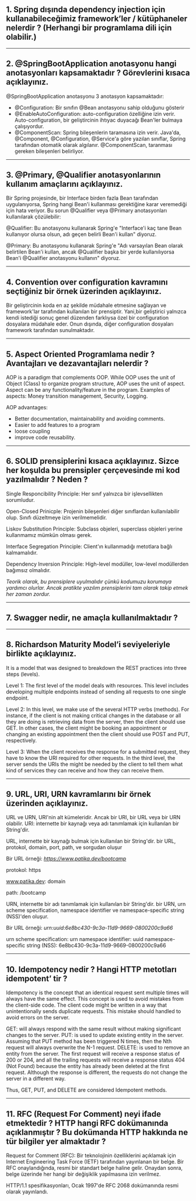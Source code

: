 <h2>
1. Spring dışında dependency injection için kullanabileceğimiz framework’ler / kütüphaneler nelerdir ? (Herhangi bir programlama dili
için olabilir.)
</h2>

<hr/>

<h2>
2. @SpringBootApplication anotasyonu hangi anotasyonları kapsamaktadır ? Görevlerini kısaca açıklayınız.
</h2>

<p>
  @SpringBootApplication anotasyonu 3 anotasyon kapsamaktadır:
  
  <ul>
    <li>
      @Configuration: Bir sınıfın @Bean anotasyonu sahip olduğunu gösterir
    </li>
    <li>
      @EnableAutoConfiguration: auto-configuration özelliğine izin verir. Auto-configuration, bir geliştircinin ihtıyac duyacağı Bean'ler bulmaya çalışıyordur.
    </li>
    <li>
      @ComponentScan: Spring bileşenlerin taramasına izin verir. Java'da, @Component, @Configuration, @Service'a göre yazılan sınıflar, Spring tarafından otomatik olarak algılanır. @ComponentScan, taranması gereken bileşenleri belirliyor.
    </li>
</ul>
</p>

<hr/>
<h2>
3. @Primary, @Qualifier anotasyonlarının kullanım amaçlarını açıklayınız.
</h2>

<p>

Bir Spring projesinde, bir Interface birden fazla Bean tarafından uygulanıyorsa, Spring hangi Bean'i kullanması gerektiğine karar veremediği için hata veriyor. Bu sorun @Qualifier veya @Primary anotasyonları kullanılarak çözülebilir:

@Qualifier: Bu anotasyonu kullanarak Spring'e "Interface'i kaç tane Bean kullanıyor olursa olsun, adı geçen belirli Bean'i kullan" diyoruz.

@Primary: Bu anotasyonu kullanarak Spring'e "Adı varsayılan Bean olarak belirtilen Bean'i kullan, ancak @Qualifier başka bir yerde kullanılıyorsa Bean'i @Qualifier anotasyonu kullanın" diyoruz.
</p>

<hr/>
<h2>
4. Convention over configuration kavramını seçtiğiniz bir örnek üzerinden açıklayınız.
</h2>

<p>
  Bir geliştircinin koda en az şekilde müdahale etmesine sağlayan ve framework'lar tarafından kullanılan bir prensiptir. Yani,bir geliştirici yalnızca kendi istediği sonuç genel düzenden farklıysa özel bir configuration dosyalara müdahale eder. Onun dışında, diğer configuration dosyaları framework tarafından sunulmaktadır.
  
</p>

<hr/>
<h2>
5. Aspect Oriented Programlama nedir ? Avantajları ve dezavantajları nelerdir ?
</h2>

<p>
AOP is a paradigm that complements OOP. While OOP uses the unit of Object (Class) to organize program structure, AOP uses the unit of aspect. Aspect can be any functionality/feature in the program. Examples of aspects: Money transition management, Security, Logging. 

AOP advantages:
- Better documentation, maintainability and avoiding comments.
- Easier to add features to a program
- loose coupling
- improve code reusability.
</p>

<hr/>
<h2>
6. SOLID prensiplerini kısaca açıklayınız. Sizce her koşulda bu prensipler çerçevesinde mi kod yazılmalıdır ? Neden ?
</h2>

<p>

  Single Responcibility Principle: Her sınıf yalnızca bir işlevsellikten sorumludur.

  Open-Closed Prinicple: Projenin bileşenleri diğer sınıflardan kullanılabilir olup. Sınıfı düzeltmeye izin verilmemelidir.

  Liskov Substitution Principle: Subclass objeleri, superclass objeleri yerine kullanmamız mümkün olması gerek.

  Interface Segregation Principle: Client'ın kullanmadığı metotlara bağlı kalmamalıdır.

  Dependency Inversion Principle: High-level modüller, low-level modüllerden bağımsız olmalıdır. 
  
  <bold><i>Teorik olarak, bu prensiplere uyulmalıdır çünkü kodumuzu korumaya yardımcı olurlar. Ancak pratikte yazılım prensiplerini tam olarak takip etmek her zaman zordur.</i></bold>
  
</p>

<hr/>
<h2>
7. Swagger nedir, ne amaçla kullanılmaktadır ?
</h2>

<hr/>
<h2>
8. Richardson Maturity Model’i seviyeleriyle birlikte açıklayınız.
</h2>

<p>
  It is a model that was designed to breakdown the REST practices into three steps (levels).
  
  Level 1: The first level of the model deals with resources. This level includes developing multiple endpoints instead of sending all requests to one single endpoint.
  
  Level 2: In this level, we make use of the several HTTP verbs (methods). For instance, if the client is not making critical changes in the database or all they are doing is retrieving data from the server, then the client should use GET. In other cases, the client might be booking an appointment  or changing an existing appointment then the client should use POST and PUT, respectively.
  
  Level 3: When the client receives the response for a submitted request, they have to know the URI required for other requests. In the third level, the server sends the URIs the might be needed by the client to tell them what kind of services they can receive and how they can receive them.
</p>

<hr/>
<h2>
9. URL, URI, URN kavramlarını bir örnek üzerinden açıklayınız.
</h2>

<p>
URL ve URN, URI'nin alt kümeleridir. Ancak bir URI, bir URL veya bir URN olabilir.
URI: internette bir kaynağı veya adı tanımlamak için kullanılan bir String'dir.

URL, internette bir kaynağı bulmak için kullanılan bir String'dir. bir URL, protokol, domain, port, path, ve sorgudan oluşur

  Bir URL örneği: <i>https://www.patika.dev/bootcamp</i>

protokol: https
  
www.patika.dev: domain
  
path: /bootcamp

URN, internette bir adı tanımlamak için kullanılan bir String'dir. bir URN, urn scheme specification, namespace identifier ve namespace-specific string (NSS)'den oluşur.

Bir URL örneği: <i> urn:uuid:6e8bc430-9c3a-11d9-9669-0800200c9a66</i>

urn scheme specification: urn
namespace identifier: uuid
namespace-specific string (NSS): 6e8bc430-9c3a-11d9-9669-0800200c9a66
</p>

<hr/>
<h2>
10. Idempotency nedir ? Hangi HTTP metotları idempotent’ tir ?
</h2>

<p>
  Idempotency is the concept that an identical request sent multiple times will always have the same effect. This concept is used to avoid mistakes from the client-side code. The client code might be written in a way that unintentionally sends duplicate requests. This mistake should handled to avoid errors on the server. 
  
  GET: will always respond with the same result without making significant changes to the server. 
  PUT: is used to update existing entity in the server. Assuming that PUT method has been triggered N times, then the Nth request will always overwrite the N-1 request.
  DELETE: is used to remove an entity from the server. The first request will receive a response status of 200 or 204, and all the trailing requests will receive a response status 404 (Not Found) because the entity has already been deleted at the first request. Although the response is different, the requests do not change the server in a different way. 
  
  Thus, GET, PUT, and DELETE are considered Idempotent methods. 
</p>

<hr/>
<h2>
11. RFC (Request For Comment) neyi ifade etmektedir ? HTTP hangi RFC dokümanında açıklanmıştır ? Bu dokümanda HTTP hakkında
ne tür bilgiler yer almaktadır ?
</h2>

<p>
Request for Comment (RFC): Bir teknolojinin özelliklerini açıklamak için Internet Engineering Task Force (IETF) tarafından yayınlanan bir belge. Bir RFC onaylandığında, resmi bir standart belge haline gelir. Onaydan sonra, belge üzerinde her hangi bir değişiklik yapılmasına izin verilmez.

HTTP/1.1 spesifikasyonları, Ocak 1997'de RFC 2068 dokümanında resmi olarak yayınlandı.
</p>
